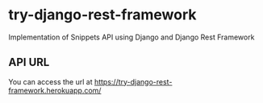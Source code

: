 # try-django-rest-framework

Implementation of Snippets API using Django and Django Rest Framework

## API URL

You can access the url at https://try-django-rest-framework.herokuapp.com/